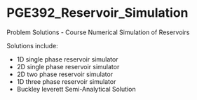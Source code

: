 # PGE392_Reservoir_Simulation
Problem Solutions - Course Numerical Simulation of Reservoirs

Solutions include: 
- 1D single phase reservoir simulator
- 2D single phase reservoir simulator
- 2D two phase reservoir simulator
- 1D three phase reservoir simulator
- Buckley leverett Semi-Analytical Solution
